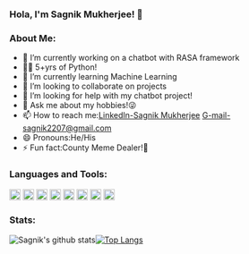 ### Hola, I'm Sagnik Mukherjee! 👋

### About Me:
- 🔭 I’m currently working on a chatbot with RASA framework
- 💪🏻 5+yrs of Python!
- 🌱 I’m currently learning Machine Learning
- 👯 I’m looking to collaborate on projects
- 🤔 I’m looking for help with my chatbot project!
- 💬 Ask me about my hobbies!😜
- 📫 How to reach me:[LinkedIn-Sagnik Mukherjee](https://www.linkedin.com/in/sagnik-mukherjee-23b21b16a/) G-mail-sagnik2207@gmail.com
- 😄 Pronouns:He/His
- ⚡ Fun fact:County Meme Dealer!🤣

### Languages and Tools:
<img height="20" width="20" src="https://unpkg.com/simple-icons@v3/icons/kubernetes.svg" /> <img height="20" width="20" src="https://unpkg.com/simple-icons@v3/icons/python.svg" /> <img height="20" width="20" src="https://unpkg.com/simple-icons@v3/icons/docker.svg" /> <img height="20" width="20" src="https://unpkg.com/simple-icons@v3/icons/pytorch.svg" />  <img height="20" width="20" src="https://unpkg.com/simple-icons@v3/icons/googlecloud.svg" /> <img height="20" width="20" src="https://unpkg.com/simple-icons@v3/icons/javascript.svg" /> <img height="20" width="20" src="https://unpkg.com/simple-icons@v3/icons/cplusplus.svg" /> <img height="20" width="20" src="https://unpkg.com/simple-icons@v3/icons/tensorflow.svg" />

### Stats:
![Sagnik's github stats](https://github-readme-stats.vercel.app/api?username=Sagnik220&show_icons=true&theme=tokyonight)[![Top Langs](https://github-readme-stats.vercel.app/api/top-langs/?username=Sagnik220&layout=compact)](https://github.com/Sagnik220/github-readme-stats)
